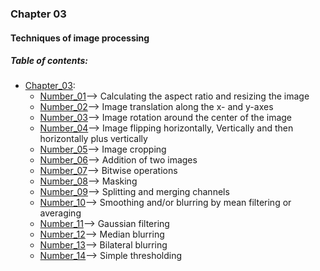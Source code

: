 ### Chapter 03
#### Techniques of image processing

##### Table of contents:
* [Chapter_03](/all/chapter_03):
    * [Number_01](/all/chapter_03/number_01.py)--> Calculating the aspect ratio and resizing the image
    * [Number_02](/all/chapter_03/number_02.py)--> Image translation along the x- and y-axes
    * [Number_03](/all/chapter_03/Number_03.py)--> Image rotation around the center of the image
    * [Number_04](/all/chapter_03/Number_04.py)--> Image flipping horizontally, Vertically and then horizontally plus vertically
    * [Number_05](/all/chapter_03/Number_05.py)--> Image cropping
    * [Number_06](/all/chapter_03/Number_06.py)--> Addition of two images
    * [Number_07](/all/chapter_03/Number_07.py)--> Bitwise operations
    * [Number_08](/all/chapter_03/Number_08.py)--> Masking
    * [Number_09](/all/chapter_03/Number_09.py)--> Splitting and merging channels
    * [Number_10](/all/chapter_03/Number_10.py)--> Smoothing and/or blurring by mean filtering or averaging
    * [Number_11](/all/chapter_03/Number_11.py)--> Gaussian filtering
    * [Number_12](/all/chapter_03/Number_12.py)--> Median blurring
    * [Number_13](/all/chapter_03/Number_13.py)--> Bilateral blurring
    * [Number_14](/all/chapter_03/Number_14.py)--> Simple thresholding